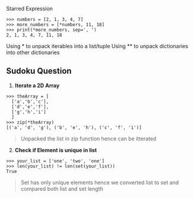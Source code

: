  Starred Expression
 ```python3
 >>> numbers = [2, 1, 3, 4, 7]
>>> more_numbers = [*numbers, 11, 18]
>>> print(*more_numbers, sep=', ')
2, 1, 3, 4, 7, 11, 18
```
Using * to unpack iterables into a list/tuple
Using ** to unpack dictionaries into other dictionaries

## Sudoku Question

1. **Iterate a 2D Array**
```python3
>>> theArray = [
  ['a','b','c'],
  ['d','e','f'],
  ['g','h','i']
  ]
>>> zip(*theArray)
[('a', 'd', 'g'), ('b', 'e', 'h'), ('c', 'f', 'i')]
```
>Unpacked the list in zip function hence can be itterated

2. **Check if Element is unique in list**
```python3
>>> your_list = ['one', 'two', 'one']
>>> len(your_list) != len(set(your_list))
True
```
> Set has only unique elements hence we converted list to set and compared both list and set length
